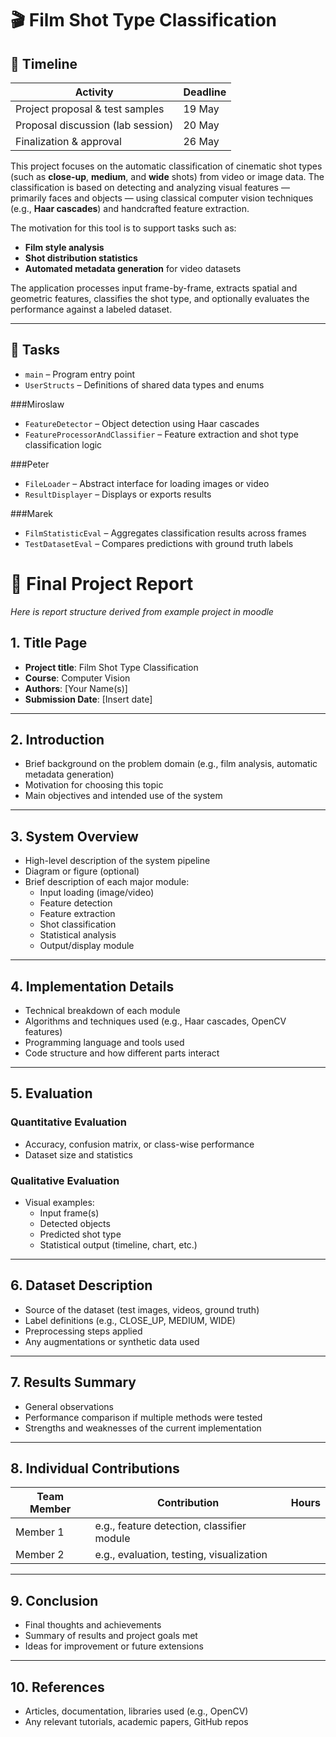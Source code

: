 # 🎬 Film Shot Type Classification

## 📅 Timeline

| Activity                            | Deadline       |
|-------------------------------------|----------------|
| Project proposal & test samples     | 19 May         |
| Proposal discussion (lab session)   | 20 May         |
| Finalization & approval             | 26 May         |

This project focuses on the automatic classification of cinematic shot types (such as **close-up**, **medium**, and **wide** shots) from video or image data. The classification is based on detecting and analyzing visual features — primarily faces and objects — using classical computer vision techniques (e.g., **Haar cascades**) and handcrafted feature extraction.

The motivation for this tool is to support tasks such as:
- **Film style analysis**
- **Shot distribution statistics**
- **Automated metadata generation** for video datasets

The application processes input frame-by-frame, extracts spatial and geometric features, classifies the shot type, and optionally evaluates the performance against a labeled dataset.

---

## 📂 Tasks
- `main` – Program entry point 
- `UserStructs` – Definitions of shared data types and enums

###Miroslaw
- `FeatureDetector` – Object detection using Haar cascades  
- `FeatureProcessorAndClassifier` – Feature extraction and shot type classification logic  

###Peter
- `FileLoader` – Abstract interface for loading images or video  
- `ResultDisplayer` – Displays or exports results  

###Marek 
- `FilmStatisticEval` – Aggregates classification results across frames  
- `TestDatasetEval` – Compares predictions with ground truth labels  

# 📄 Final Project Report 
*Here is report structure derived from example project in moodle*

## 1. Title Page
- **Project title**: Film Shot Type Classification  
- **Course**: Computer Vision  
- **Authors**: [Your Name(s)]  
- **Submission Date**: [Insert date]  

---

## 2. Introduction
- Brief background on the problem domain (e.g., film analysis, automatic metadata generation)  
- Motivation for choosing this topic  
- Main objectives and intended use of the system  

---

## 3. System Overview
- High-level description of the system pipeline  
- Diagram or figure (optional)  
- Brief description of each major module:
  - Input loading (image/video)
  - Feature detection
  - Feature extraction
  - Shot classification
  - Statistical analysis
  - Output/display module

---

## 4. Implementation Details
- Technical breakdown of each module  
- Algorithms and techniques used (e.g., Haar cascades, OpenCV features)  
- Programming language and tools used  
- Code structure and how different parts interact  

---

## 5. Evaluation

### Quantitative Evaluation
- Accuracy, confusion matrix, or class-wise performance  
- Dataset size and statistics  

### Qualitative Evaluation
- Visual examples:
  - Input frame(s)
  - Detected objects
  - Predicted shot type
  - Statistical output (timeline, chart, etc.)

---

## 6. Dataset Description
- Source of the dataset (test images, videos, ground truth)  
- Label definitions (e.g., CLOSE_UP, MEDIUM, WIDE)  
- Preprocessing steps applied  
- Any augmentations or synthetic data used  

---

## 7. Results Summary
- General observations  
- Performance comparison if multiple methods were tested  
- Strengths and weaknesses of the current implementation  

---

## 8. Individual Contributions

| Team Member | Contribution                                  | Hours |
|-------------|-----------------------------------------------|--------|
| Member 1    | e.g., feature detection, classifier module     |        |
| Member 2    | e.g., evaluation, testing, visualization       |        |

---

## 9. Conclusion
- Final thoughts and achievements  
- Summary of results and project goals met  
- Ideas for improvement or future extensions  

---

## 10. References
- Articles, documentation, libraries used (e.g., OpenCV)  
- Any relevant tutorials, academic papers, GitHub repos  
